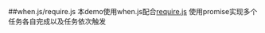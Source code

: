 ##when.js/require.js
本demo使用when.js配合[require.js](https://github.com/jrburke/requirejs)
使用promise实现多个任务各自完成以及任务依次触发